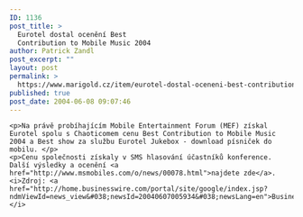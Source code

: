 ```yaml
---
ID: 1136
post_title: >
  Eurotel dostal ocenění Best
  Contribution to Mobile Music 2004
author: Patrick Zandl
post_excerpt: ""
layout: post
permalink: >
  https://www.marigold.cz/item/eurotel-dostal-oceneni-best-contribution-to-mobile-music-2004
published: true
post_date: 2004-06-08 09:07:46
---
```

	<p>Na právě probíhajícím Mobile Entertainment Forum (MEF) získal Eurotel spolu s Chaoticomem cenu Best Contribution to Mobile Music 2004 a Best show za službu Eurotel Jukebox - download písniček do mobilu. </p>
	<p>Cenu společnosti získaly v SMS hlasování účastníků konference. Další výsledky a ocenění <a href="http://www.msmobiles.com/o/news/00078.html">najdete zde</a>. <i>Zdroj: <a href="http://home.businesswire.com/portal/site/google/index.jsp?ndmViewId=news_view&#038;newsId=20040607005934&#038;newsLang=en">BusinessWire</a>.</i>
</p>